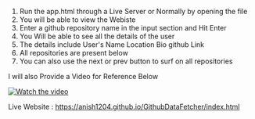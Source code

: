 1. Run the app.html through a Live Server or Normally by opening the file
2. You will be able to view the Webiste 
3. Enter a github repository name in the input section and Hit Enter
4. You Will be able to see all the details of the user
5. The details include User's Name Location Bio github Link
6. All repositories are present below
7. You can also use the next or prev button to surf on all repositories

I will also Provide a Video for Reference Below

[![Watch the video](https://www.google.com/imgres?imgurl=https%3A%2F%2Fwww.sodapdf.com%2Fblog%2Fwp-content%2Fuploads%2F2018%2F10%2Fblog_how-to-make-a-tutorial-video.jpg&tbnid=doZXUBwxTpVycM&vet=12ahUKEwjBn9S7k-6DAxUBTWwGHWJWAZwQMygDegQIARB6..i&imgrefurl=https%3A%2F%2Fwww.sodapdf.com%2Fblog%2Fcreate-free-tutorial-video%2F&docid=-8Au2Q2esGxp6M&w=1280&h=600&q=tutorial&ved=2ahUKEwjBn9S7k-6DAxUBTWwGHWJWAZwQMygDegQIARB6)](https://youtu.be/qe3gcZC5HoY)

Live Website :  https://anish1204.github.io/GithubDataFetcher/index.html
